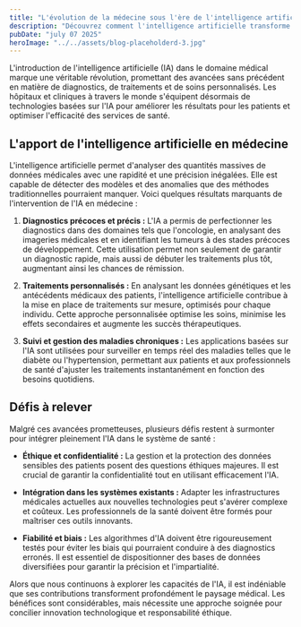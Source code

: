 ```yaml
---
title: "L'évolution de la médecine sous l'ère de l'intelligence artificielle"
description: "Découvrez comment l'intelligence artificielle transforme la médecine moderne, ses succès impressionnants, mais aussi les défis qu'elle doit surmonter."
pubDate: "july 07 2025"
heroImage: "../../assets/blog-placeholderd-3.jpg"
---
```


L'introduction de l'intelligence artificielle (IA) dans le domaine médical marque une véritable révolution, promettant des avancées sans précédent en matière de diagnostics, de traitements et de soins personnalisés. Les hôpitaux et cliniques à travers le monde s'équipent désormais de technologies basées sur l'IA pour améliorer les résultats pour les patients et optimiser l'efficacité des services de santé.

## L'apport de l'intelligence artificielle en médecine

L'intelligence artificielle permet d'analyser des quantités massives de données médicales avec une rapidité et une précision inégalées. Elle est capable de détecter des modèles et des anomalies que des méthodes traditionnelles pourraient manquer. Voici quelques résultats marquants de l'intervention de l'IA en médecine :

1. **Diagnostics précoces et précis :** L'IA a permis de perfectionner les diagnostics dans des domaines tels que l'oncologie, en analysant des imageries médicales et en identifiant les tumeurs à des stades précoces de développement. Cette utilisation permet non seulement de garantir un diagnostic rapide, mais aussi de débuter les traitements plus tôt, augmentant ainsi les chances de rémission.

2. **Traitements personnalisés :** En analysant les données génétiques et les antécédents médicaux des patients, l'intelligence artificielle contribue à la mise en place de traitements sur mesure, optimisés pour chaque individu. Cette approche personnalisée optimise les soins, minimise les effets secondaires et augmente les succès thérapeutiques.

3. **Suivi et gestion des maladies chroniques :** Les applications basées sur l'IA sont utilisées pour surveiller en temps réel des maladies telles que le diabète ou l'hypertension, permettant aux patients et aux professionnels de santé d'ajuster les traitements instantanément en fonction des besoins quotidiens.

## Défis à relever

Malgré ces avancées prometteuses, plusieurs défis restent à surmonter pour intégrer pleinement l'IA dans le système de santé :

- **Éthique et confidentialité :** La gestion et la protection des données sensibles des patients posent des questions éthiques majeures. Il est crucial de garantir la confidentialité tout en utilisant efficacement l'IA.

- **Intégration dans les systèmes existants :** Adapter les infrastructures médicales actuelles aux nouvelles technologies peut s'avérer complexe et coûteux. Les professionnels de la santé doivent être formés pour maîtriser ces outils innovants.

- **Fiabilité et biais :** Les algorithmes d'IA doivent être rigoureusement testés pour éviter les biais qui pourraient conduire à des diagnostics erronés. Il est essentiel de dispositionner des bases de données diversifiées pour garantir la précision et l'impartialité.

Alors que nous continuons à explorer les capacités de l'IA, il est indéniable que ses contributions transforment profondément le paysage médical. Les bénéfices sont considérables, mais nécessite une approche soignée pour concilier innovation technologique et responsabilité éthique.